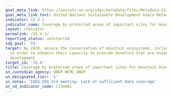 ```yaml
---
goal_meta_link: https://unstats.un.org/sdgs/metadata/files/Metadata-15-04-01.pdf
goal_meta_link_text: United Nations Sustainable Development Goals Metadata (pdf 456kB)
indicator: 15.4.1
indicator_name: Coverage by protected areas of important sites for mountain biodiversity
layout: indicator
permalink: /15-4-1/
reporting_status: notstarted
sdg_goal: '15'
target: By 2030, ensure the conservation of mountain ecosystems, including their biodiversity,
  in order to enhance their capacity to provide benefits that are essential for sustainable
  development
target_id: '15.4'
title: Coverage by protected areas of important sites for mountain biodiversity
un_custodian_agency: UNEP-WCMC,UNEP
un_designated_tier: '1'
un_notes: 'IAEG-SDG 3rd meeting: Lack of sufficient data coverage'
un_sd_indicator_code: C150401
---
```

